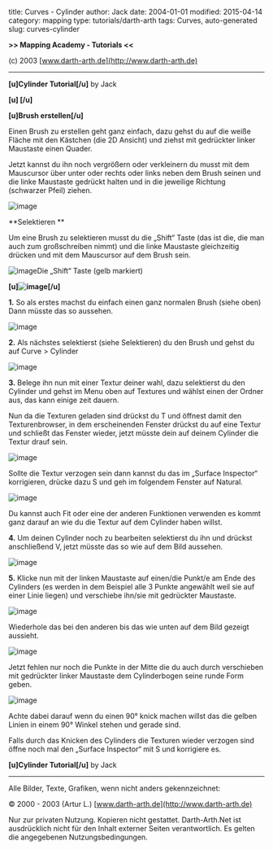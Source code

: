﻿title: Curves - Cylinder
author: Jack
date: 2004-01-01
modified: 2015-04-14
category: mapping
type: tutorials/darth-arth
tags: Curves, auto-generated
slug: curves-cylinder

 

**>>
Mapping Academy - Tutorials <<**

 

(c)
2003 [www.darth-arth.de](http://www.darth-arth.de)

----

**[u]Cylinder Tutorial[/u]**  by Jack

**[u] [/u]**

**[u]Brush erstellen[/u]**

Einen Brush zu erstellen geht ganz einfach, dazu gehst du
auf die weiße Fläche mit den Kästchen (die 2D Ansicht) und ziehst mit
gedrückter linker Maustaste einen Quader.

Jetzt kannst du ihn noch vergrößern oder verkleinern du
musst mit dem Mauscursor über unter oder rechts oder links neben dem Brush
seinen und die linke Maustaste gedrückt halten und in die jeweilige Richtung
(schwarzer Pfeil) ziehen.

![image]({static}mapping/cylinder-Dateien/image002.jpg)

 

**Selektieren **

Um eine Brush zu selektieren musst du die „Shift“ Taste (das
ist die, die man auch zum großschreiben nimmt) und die linke Maustaste
gleichzeitig drücken und mit dem Mauscursor auf dem Brush sein.

![image]({static}mapping/cylinder-Dateien/image004.jpg)Die
„Shift“ Taste (gelb markiert)

 

**[u]![image]({static}mapping/cylinder-Dateien/image006.jpg)[/u]**

 

 

**1.** So als erstes
machst du einfach einen ganz normalen Brush (siehe oben) Dann müsste das so
aussehen.

![image]({static}mapping/cylinder-Dateien/image008.jpg)

 

**2.** Als nächstes selektierst
(siehe Selektieren) du den Brush und gehst du auf Curve > Cylinder

![image]({static}mapping/cylinder-Dateien/image010.jpg)

 

**3.** Belege ihn nun
mit einer Textur deiner wahl, dazu selektierst du den Cylinder und gehst im
Menu oben auf Textures und wählst einen der Ordner aus, das kann einige zeit
dauern.

Nun da die Texturen geladen sind drückst du T und öffnest
damit den Texturenbrowser, in dem erscheinenden Fenster drückst du auf eine
Textur und schließt das Fenster wieder, jetzt müsste dein auf deinem Cylinder
die Textur drauf sein.

![image]({static}mapping/cylinder-Dateien/image012.jpg)

Sollte die Textur verzogen sein dann kannst du das im
„Surface Inspector“ korrigieren, drücke dazu S und geh im folgendem Fenster auf
Natural.

 

![image]({static}mapping/cylinder-Dateien/image014.jpg) 

Du kannst auch Fit oder eine der anderen Funktionen
verwenden es kommt ganz darauf an wie du die Textur auf dem Cylinder haben
willst.

 

**4.** Um deinen
Cylinder noch zu bearbeiten selektierst du ihn und drückst anschließend V,
jetzt müsste das so wie auf dem Bild aussehen.

![image]({static}mapping/cylinder-Dateien/image016.jpg)

  

**5.** Klicke nun mit
der linken Maustaste auf einen/die Punkt/e am Ende des Cylinders (es werden in
dem Beispiel alle 3 Punkte angewählt weil sie auf einer Linie liegen) und
verschiebe ihn/sie mit gedrückter Maustaste. 

  

![image]({static}mapping/cylinder-Dateien/image018.jpg)

Wiederhole das bei den anderen bis das wie unten auf dem
Bild gezeigt aussieht.

 

![image]({static}mapping/cylinder-Dateien/image020.jpg)

Jetzt fehlen nur noch die Punkte in der Mitte die du auch
durch verschieben mit gedrückter linker Maustaste dem Cylinderbogen seine runde
Form geben.

 

![image]({static}mapping/cylinder-Dateien/image022.jpg)

Achte dabei darauf wenn du einen 90° knick machen willst das
die gelben Linien in einem 90° Winkel stehen und gerade sind.

Falls durch das Knicken des Cylinders die Texturen wieder
verzogen sind öffne noch mal den „Surface Inspector“ mit S und korrigiere es.

 

**[u]Cylinder Tutorial[/u]**  by Jack

 

----

Alle
  Bilder, Texte, Grafiken, wenn nicht anders gekennzeichnet: 

©
  2000 - 2003 (Artur L.) [www.darth-arth.de](http://www.darth-arth.de)

Nur
  zur privaten Nutzung. Kopieren nicht gestattet. Darth-Arth.Net ist ausdrücklich
  nicht für den Inhalt externer Seiten verantwortlich. Es gelten die
  angegebenen Nutzungsbedingungen.

 

 

 

